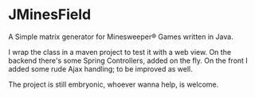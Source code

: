 # JMinesField
A Simple matrix generator for Minesweeper® Games written in Java.

I wrap the class in a maven project to test it with a web view.
On the backend there's some Spring Controllers, added on the fly.
On the front I added some rude Ajax handling; to be improved as well.

The project is still embryonic, whoever wanna help, is welcome.
